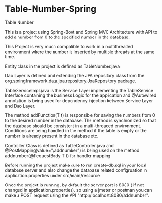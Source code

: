 # Table-Number-Spring
Table Number

This is a project using Spring-Boot and Spring MVC Architecture with API to add a number from 0 to the specified number in the database. 

This Project is very much compatible to work in a multithreaded environment where the number is inserted by multiple threads at the same time. 
 
Entity class in the project is defined as TableNumber.java

Dao Layer is defined and extending the JPA repository class from the org.springframework.data.jpa.repository.JpaRepository package.

TableServiceImpl.java is the Service Layer implementing the TableService Interface containing the business Logic for the application and @Autowired annotation is being 
used for dependency injection between Service Layer and Dao Layer.

The method addFunction(T t) is responsible for saving the numbers from 0 to the desired number in the database. The method is synchronized so that the database should be consistent
in a multi-threaded environment. Conditions are being handled in the method if the table is empty or the number is already present in the database etc.

Controller Class is defined as TableController.java and @PostMapping(value="/addnumber") is being used on the method addnumber(@RequestBody T t) for handler mapping 

Before running the project make sure to run create-db.sql in your local database server and also change the database related configruation in application.properties under src/main/resource

Once the project is running, by default the server port is 8080 ( if not changed in application.properties). so using a jmeter or postman you can make a POST request
using the API "http://localhost:8080/addnumber".




